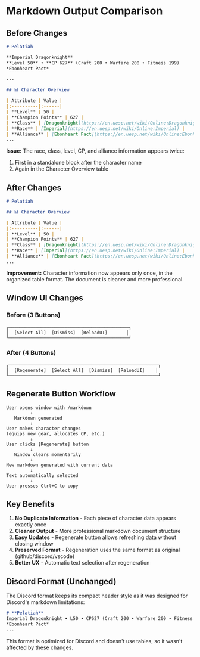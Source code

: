 # Markdown Output Comparison

## Before Changes

```markdown
# Pelatiah

**Imperial Dragonknight**  
**Level 50** • **CP 627** (Craft 200 • Warfare 200 • Fitness 199)  
*Ebonheart Pact*

---

## 📊 Character Overview

| Attribute | Value |
|:----------|:------|
| **Level** | 50 |
| **Champion Points** | 627 |
| **Class** | [Dragonknight](https://en.uesp.net/wiki/Online:Dragonknight) |
| **Race** | [Imperial](https://en.uesp.net/wiki/Online:Imperial) |
| **Alliance** | [Ebonheart Pact](https://en.uesp.net/wiki/Online:Ebonheart_Pact) |
...
```

**Issue:** The race, class, level, CP, and alliance information appears twice:
1. First in a standalone block after the character name
2. Again in the Character Overview table

## After Changes

```markdown
# Pelatiah

## 📊 Character Overview

| Attribute | Value |
|:----------|:------|
| **Level** | 50 |
| **Champion Points** | 627 |
| **Class** | [Dragonknight](https://en.uesp.net/wiki/Online:Dragonknight) |
| **Race** | [Imperial](https://en.uesp.net/wiki/Online:Imperial) |
| **Alliance** | [Ebonheart Pact](https://en.uesp.net/wiki/Online:Ebonheart_Pact) |
...
```

**Improvement:** Character information now appears only once, in the organized table format. The document is cleaner and more professional.

## Window UI Changes

### Before (3 Buttons)
```
┌─────────────────────────────────────────────┐
│  [Select All]  [Dismiss]  [ReloadUI]       │
└─────────────────────────────────────────────┘
```

### After (4 Buttons)
```
┌────────────────────────────────────────────────────────┐
│  [Regenerate]  [Select All]  [Dismiss]  [ReloadUI]    │
└────────────────────────────────────────────────────────┘
```

## Regenerate Button Workflow

```
User opens window with /markdown
         ↓
   Markdown generated
         ↓
User makes character changes
(equips new gear, allocates CP, etc.)
         ↓
User clicks [Regenerate] button
         ↓
   Window clears momentarily
         ↓
New markdown generated with current data
         ↓
Text automatically selected
         ↓
User presses Ctrl+C to copy
```

## Key Benefits

1. **No Duplicate Information** - Each piece of character data appears exactly once
2. **Cleaner Output** - More professional markdown document structure
3. **Easy Updates** - Regenerate button allows refreshing data without closing window
4. **Preserved Format** - Regeneration uses the same format as original (github/discord/vscode)
5. **Better UX** - Automatic text selection after regeneration

## Discord Format (Unchanged)

The Discord format keeps its compact header style as it was designed for Discord's markdown limitations:

```markdown
# **Pelatiah**
Imperial Dragonknight • L50 • CP627 (Craft 200 • Warfare 200 • Fitness 199) • 👑 ESO Plus
*Ebonheart Pact*
...
```

This format is optimized for Discord and doesn't use tables, so it wasn't affected by these changes.

